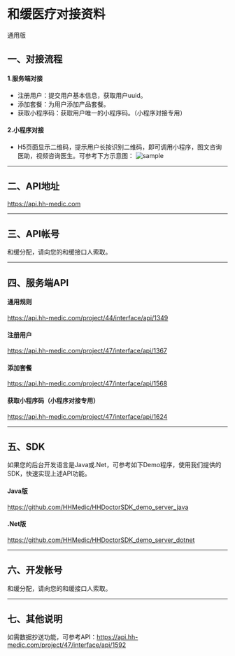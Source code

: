 # 和缓医疗对接资料
通用版

## 一、对接流程
#### 1.服务端对接
* 注册用户：提交用户基本信息，获取用户uuid。
* 添加套餐：为用户添加产品套餐。
* 获取小程序码：获取用户唯一的小程序码。（小程序对接专用）

#### 2.小程序对接
* H5页面显示二维码，提示用户长按识别二维码，即可调用小程序，图文咨询医助，视频咨询医生。可参考下方示意图：
![sample](https://imgs.hh-medic.com/icon/wmp/sample1.jpg?x-oss-process=image/resize,m_fixed,w_300)
***

## 二、API地址
https://api.hh-medic.com

***

## 三、API帐号
和缓分配，请向您的和缓接口人索取。

***

## 四、服务端API
#### 通用规则
https://api.hh-medic.com/project/44/interface/api/1349
#### 注册用户
https://api.hh-medic.com/project/47/interface/api/1367
#### 添加套餐
https://api.hh-medic.com/project/47/interface/api/1568
#### 获取小程序码（小程序对接专用）
https://api.hh-medic.com/project/47/interface/api/1624

***

## 五、SDK
如果您的后台开发语言是Java或.Net，可参考如下Demo程序，使用我们提供的SDK，快速实现上述API功能。
#### Java版
https://github.com/HHMedic/HHDoctorSDK_demo_server_java

#### .Net版
https://github.com/HHMedic/HHDoctorSDK_demo_server_dotnet

***

## 六、开发帐号
和缓分配，请向您的和缓接口人索取。

***

## 七、其他说明
如需数据抄送功能，可参考API：https://api.hh-medic.com/project/47/interface/api/1592

